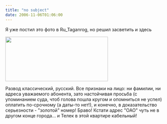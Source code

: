 ```yaml
---
title: "no subject"
date: 2006-11-06T01:06:00
---
```


Я уже постил это фото в Ru_Taganrog, но решил засветить и здесь 

<a href="http://pics.livejournal.com/fo2/pic/000157zk/"><img src="http://pics.livejournal.com/fo2/pic/000157zk/s320x240" width="320" height="139" border='0'/></a>

Развод классический, русский. Все признаки на лицо: ни фамилии, ни адреса уважаемого абонента, зато настойчивая просьба (с упоминанием суда, чтоб голова пошла кругом и опомниться не успел) оплатить по-срочному (а даты-то нет!), и конечно, в доказательство серьезности - "золотой" номер! Браво! Кстати адрес "ОАО" чуть не в другом конце города... и Телек в этой квартире кабельный!

